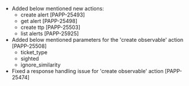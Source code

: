 * Added below mentioned new actions:
    * create alert [PAPP-25493]
    * get alert [PAPP-25498]
    * create ttp [PAPP-25503]
    * list alerts [PAPP-25925]
* Added below mentioned parameters for the 'create observable' action [PAPP-25508]
    * ticket_type
    * sighted
    * ignore_similarity
* Fixed a response handling issue for 'create observable' action [PAPP-25474]